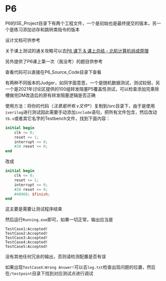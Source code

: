 # P6

P6的ISE_Project目录下有两个工程文件，一个是初始也是最终提交的版本，另一个是练习添加访存和跳转类指令的版本

设计文档可供参考

关于课上测试的通关攻略可以去[P6 课下 & 课上总结 - 北航计算机组成原理](https://flyinglandlord.github.io/2021/12/08/BUAA-CO-2021/P6/P6课上&课下/)

另外提供了P6课上第一次（我没考）的题目供参考

查看代码可以直接在P6_Source_Code目录下查看

有两种不同版本的Judger，如同字面意思，一个是随机数据测试，测试较弱，另一个是2021年讨论区提供的100组转发阻塞P5覆盖性测试，可以检查添加完乘除槽做完DM改造后的原有转发阻塞逻辑是否正确

使用方法：将你的代码（**注意是所有*.v文件**）复制到/src目录下，由于是使用`iverilog`进行测试因此需要手动添加`include`语句，把所有文件包含，然后改动`tb.v`或者其它名字的Testbench文件，找到下面内容：

```verilog
initial begin
	clk <= 0;
	reset <= 1;
	interrupt <= 0;
	#20 reset <= 0;
end
```

改成

```verilog
initial begin
	clk <= 0;
	reset <= 1;
	interrupt <= 0;
	#20 reset <= 0;
    #40960; $finish;
end
```

这主要是需要让测试程序结束

然后运行`Running.exe`即可，如果一切正常，输出应当是

```
TestCase1:Accepted!
TestCase2:Accepted!
TestCase3:Accepted!
TestCase4:Accepted!
TestCase5:Accepted!
```

没有其他任何冗余的输出，否则请检测配置是否有误

如果出现`TestCaseX:Wrong Answer!`可以去`log.txt`检查出现问题的位置，然后在`/testpoint`目录下找到对应测试点进行调试